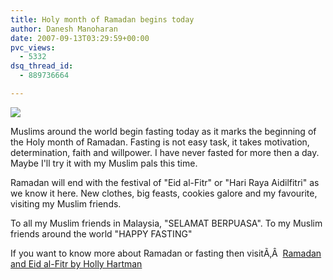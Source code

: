 ```yaml
---
title: Holy month of Ramadan begins today
author: Danesh Manoharan
date: 2007-09-13T03:29:59+00:00
pvc_views:
  - 5332
dsq_thread_id:
  - 889736664

---
```

![](http://img389.imageshack.us/img389/9236/puasa3sa.jpg)

Muslims around the world begin fasting today as it marks the beginning of the Holy month of Ramadan. Fasting is not easy task, it takes motivation, determination, faith and willpower. I have never fasted for more then a day. Maybe I'll try it with my Muslim pals this time.

Ramadan will end with the festival of "Eid al-Fitr" or "Hari Raya Aidilfitri" as we know it here. New clothes, big feasts, cookies galore and my favourite, visiting my Muslim friends.

To all my Muslim friends in Malaysia, "SELAMAT BERPUASA". To my Muslim friends around the world "HAPPY FASTING"

If you want to know more about Ramadan or fasting then visitÃ‚Â  [Ramadan and Eid al-Fitr by Holly Hartman][1]

 [1]: http://www.infoplease.com/spot/ramadan1.html